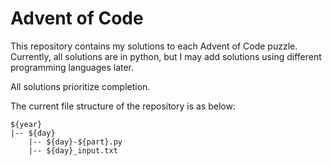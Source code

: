 # Advent of Code

This repository contains my solutions to each Advent of Code puzzle. Currently, all solutions are in python, but I may add solutions using different programming languages later.

All solutions prioritize completion.

The current file structure of the repository is as below:

```
${year}
|-- ${day}
    |-- ${day}-${part}.py
    |-- ${day}_input.txt
```
